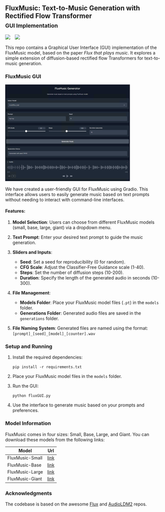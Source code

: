 ## FluxMusic: Text-to-Music Generation with Rectified Flow Transformer <br><sub>GUI Implementation</sub>

<a href="https://arxiv.org/abs/2409.00587"><img src="https://img.shields.io/static/v1?label=Paper&message=FluxMusic&color=purple&logo=arxiv"></a> &ensp;
<a href="https://huggingface.co/feizhengcong/fluxmusic"><img src="https://img.shields.io/static/v1?label=Models&message=HuggingFace&color=yellow"></a> &ensp;

This repo contains a Graphical User Interface (GUI) implementation of the FluxMusic model, based on the paper *Flux that plays music*. It explores a simple extension of diffusion-based rectified flow Transformers for text-to-music generation.

### FluxMusic GUI

<img src=visuals/FluxMusicGUIsc.png width=400 />

We have created a user-friendly GUI for FluxMusic using Gradio. This interface allows users to easily generate music based on text prompts without needing to interact with command-line interfaces.

#### Features:

1. **Model Selection**: Users can choose from different FluxMusic models (small, base, large, giant) via a dropdown menu.

2. **Text Prompt**: Enter your desired text prompt to guide the music generation.

3. **Sliders and Inputs**:
   - **Seed**: Set a seed for reproducibility (0 for random).
   - **CFG Scale**: Adjust the Classifier-Free Guidance scale (1-40).
   - **Steps**: Set the number of diffusion steps (10-200).
   - **Duration**: Specify the length of the generated audio in seconds (10-300).

4. **File Management**:
   - **Models Folder**: Place your FluxMusic model files (`.pt`) in the `models` folder.
   - **Generations Folder**: Generated audio files are saved in the `generations` folder.

5. **File Naming System**: Generated files are named using the format: `[prompt]_[seed]_[model]_[counter].wav`

### Setup and Running

1. Install the required dependencies:
   ```
   pip install -r requirements.txt
   ```

2. Place your FluxMusic model files in the `models` folder.

3. Run the GUI:
   ```
   python fluxGUI.py
   ```

4. Use the interface to generate music based on your prompts and preferences.

### Model Information

FluxMusic comes in four sizes: Small, Base, Large, and Giant. You can download these models from the following links:

|  Model | Url |
|---------------|------------------|
| FluxMusic-Small | [link](https://huggingface.co/feizhengcong/FluxMusic/blob/main/musicflow_s.pt) |
| FluxMusic-Base  | [link](https://huggingface.co/feizhengcong/FluxMusic/blob/main/musicflow_b.pt) |
| FluxMusic-Large | [link](https://huggingface.co/feizhengcong/FluxMusic/blob/main/musicflow_l.pt) |
| FluxMusic-Giant | [link](https://huggingface.co/feizhengcong/FluxMusic/blob/main/musicflow_g.pt) |

### Acknowledgments

The codebase is based on the awesome [Flux](https://github.com/black-forest-labs/flux) and [AudioLDM2](https://github.com/haoheliu/AudioLDM2) repos.

